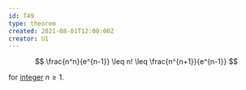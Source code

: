 ```yaml
---
id: T49
type: theorem
created: 2021-08-01T12:00:00Z
creator: U1
---
```

$$
\frac{n^n}{e^{n-1}} \leq n! \leq \frac{n^{n+1}}{e^{n-1}}
$$

for [integer](#integer) $n \geq 1$.

[](#number-e)
[](#notation-factorial)
